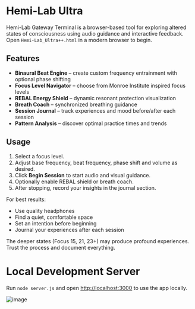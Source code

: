 # Hemi-Lab Ultra

Hemi-Lab Gateway Terminal is a browser-based tool for exploring altered states of consciousness using audio guidance and interactive feedback. Open `Hemi-Lab_Ultra++.html` in a modern browser to begin.

## Features
- **Binaural Beat Engine** – create custom frequency entrainment with optional phase shifting
- **Focus Level Navigator** – choose from Monroe Institute inspired focus levels
- **REBAL Energy Shield** – dynamic resonant protection visualization
- **Breath Coach** – synchronized breathing guidance
- **Session Journal** – track experiences and mood before/after each session
- **Pattern Analysis** – discover optimal practice times and trends

## Usage
1. Select a focus level.
2. Adjust base frequency, beat frequency, phase shift and volume as desired.
3. Click **Begin Session** to start audio and visual guidance.
4. Optionally enable REBAL shield or breath coach.
5. After stopping, record your insights in the journal section.

For best results:
- Use quality headphones
- Find a quiet, comfortable space
- Set an intention before beginning
- Journal your experiences after each session

The deeper states (Focus 15, 21, 23+) may produce profound experiences. Trust the process and document everything.

# Local Development Server
Run `node server.js` and open [http://localhost:3000](http://localhost:3000) to use the app locally.

![image](https://github.com/user-attachments/assets/3b1e6a4a-7a4b-434e-bc85-f0ee7ca67da9)
